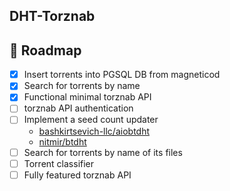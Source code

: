 ## DHT-Torznab

## 🔮 Roadmap

- [x] Insert torrents into PGSQL DB from magneticod
- [x] Search for torrents by name
- [x] Functional minimal torznab API
- [ ] torznab API authentication
- [ ] Implement a seed count updater
  - [bashkirtsevich-llc/aiobtdht](https://github.com/bashkirtsevich-llc)
  - [nitmir/btdht](https://github.com/nitmir/btdht)
- [ ] Search for torrents by name of its files
- [ ] Torrent classifier
- [ ] Fully featured torznab API
